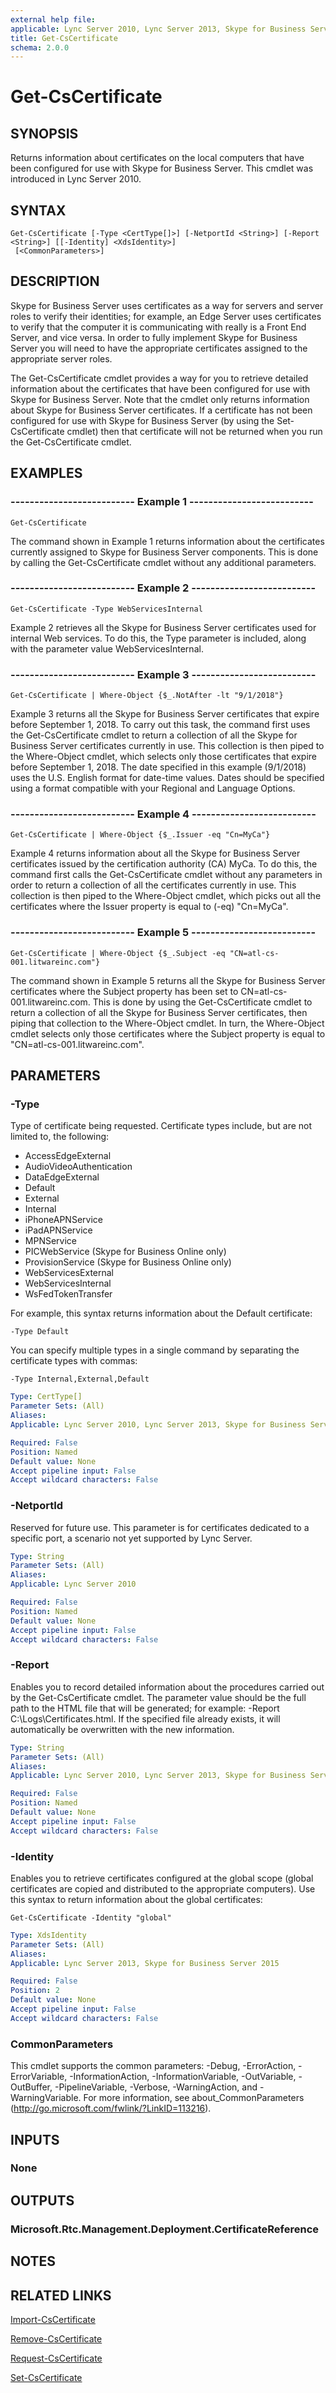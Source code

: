 ```yaml
---
external help file: 
applicable: Lync Server 2010, Lync Server 2013, Skype for Business Server 2015, Skype for Business Server 2019
title: Get-CsCertificate
schema: 2.0.0
---
```


# Get-CsCertificate

## SYNOPSIS
Returns information about certificates on the local computers that have been configured for use with Skype for Business Server.
This cmdlet was introduced in Lync Server 2010.


## SYNTAX

```
Get-CsCertificate [-Type <CertType[]>] [-NetportId <String>] [-Report <String>] [[-Identity] <XdsIdentity>]
 [<CommonParameters>]
```

## DESCRIPTION
Skype for Business Server uses certificates as a way for servers and server roles to verify their identities; for example, an Edge Server uses certificates to verify that the computer it is communicating with really is a Front End Server, and vice versa.
In order to fully implement Skype for Business Server you will need to have the appropriate certificates assigned to the appropriate server roles.

The Get-CsCertificate cmdlet provides a way for you to retrieve detailed information about the certificates that have been configured for use with Skype for Business Server.
Note that the cmdlet only returns information about Skype for Business Server certificates.
If a certificate has not been configured for use with Skype for Business Server (by using the Set-CsCertificate cmdlet) then that certificate will not be returned when you run the Get-CsCertificate cmdlet.


## EXAMPLES

### -------------------------- Example 1 --------------------------
```
Get-CsCertificate
```

The command shown in Example 1 returns information about the certificates currently assigned to Skype for Business Server components.
This is done by calling the Get-CsCertificate cmdlet without any additional parameters.

### -------------------------- Example 2 --------------------------
```
Get-CsCertificate -Type WebServicesInternal
```

Example 2 retrieves all the Skype for Business Server certificates used for internal Web services.
To do this, the Type parameter is included, along with the parameter value WebServicesInternal.

### -------------------------- Example 3 --------------------------
```
Get-CsCertificate | Where-Object {$_.NotAfter -lt "9/1/2018"}
```

Example 3 returns all the Skype for Business Server certificates that expire before September 1, 2018.
To carry out this task, the command first uses the Get-CsCertificate cmdlet to return a collection of all the Skype for Business Server certificates currently in use.
This collection is then piped to the Where-Object cmdlet, which selects only those certificates that expire before September 1, 2018.
The date specified in this example (9/1/2018) uses the U.S.
English format for date-time values.
Dates should be specified using a format compatible with your Regional and Language Options.

### -------------------------- Example 4 --------------------------
```
Get-CsCertificate | Where-Object {$_.Issuer -eq "Cn=MyCa"}
```

Example 4 returns information about all the Skype for Business Server certificates issued by the certification authority (CA) MyCa.
To do this, the command first calls the Get-CsCertificate cmdlet without any parameters in order to return a collection of all the certificates currently in use.
This collection is then piped to the Where-Object cmdlet, which picks out all the certificates where the Issuer property is equal to (-eq) "Cn=MyCa".

### -------------------------- Example 5 --------------------------
```
Get-CsCertificate | Where-Object {$_.Subject -eq "CN=atl-cs-001.litwareinc.com"}
```

The command shown in Example 5 returns all the Skype for Business Server certificates where the Subject property has been set to CN=atl-cs-001.litwareinc.com.
This is done by using the Get-CsCertificate cmdlet to return a collection of all the Skype for Business Server certificates, then piping that collection to the Where-Object cmdlet.
In turn, the Where-Object cmdlet selects only those certificates where the Subject property is equal to "CN=atl-cs-001.litwareinc.com".


## PARAMETERS

### -Type
Type of certificate being requested.
Certificate types include, but are not limited to, the following:

- AccessEdgeExternal
- AudioVideoAuthentication
- DataEdgeExternal
- Default
- External
- Internal
- iPhoneAPNService
- iPadAPNService
- MPNService
- PICWebService (Skype for Business Online only)
- ProvisionService (Skype for Business Online only)
- WebServicesExternal
- WebServicesInternal
- WsFedTokenTransfer

For example, this syntax returns information about the Default certificate: 

`-Type Default`

You can specify multiple types in a single command by separating the certificate types with commas:

`-Type Internal,External,Default`

```yaml
Type: CertType[]
Parameter Sets: (All)
Aliases: 
Applicable: Lync Server 2010, Lync Server 2013, Skype for Business Server 2015

Required: False
Position: Named
Default value: None
Accept pipeline input: False
Accept wildcard characters: False
```

### -NetportId
Reserved for future use.
This parameter is for certificates dedicated to a specific port, a scenario not yet supported by Lync Server.

```yaml
Type: String
Parameter Sets: (All)
Aliases: 
Applicable: Lync Server 2010

Required: False
Position: Named
Default value: None
Accept pipeline input: False
Accept wildcard characters: False
```

### -Report
Enables you to record detailed information about the procedures carried out by the Get-CsCertificate cmdlet.
The parameter value should be the full path to the HTML file that will be generated; for example: -Report C:\Logs\Certificates.html.
If the specified file already exists, it will automatically be overwritten with the new information.

```yaml
Type: String
Parameter Sets: (All)
Aliases: 
Applicable: Lync Server 2010, Lync Server 2013, Skype for Business Server 2015

Required: False
Position: Named
Default value: None
Accept pipeline input: False
Accept wildcard characters: False
```

### -Identity
Enables you to retrieve certificates configured at the global scope (global certificates are copied and distributed to the appropriate computers).
Use this syntax to return information about the global certificates:

`Get-CsCertificate -Identity "global"`

```yaml
Type: XdsIdentity
Parameter Sets: (All)
Aliases: 
Applicable: Lync Server 2013, Skype for Business Server 2015

Required: False
Position: 2
Default value: None
Accept pipeline input: False
Accept wildcard characters: False
```

### CommonParameters
This cmdlet supports the common parameters: -Debug, -ErrorAction, -ErrorVariable, -InformationAction, -InformationVariable, -OutVariable, -OutBuffer, -PipelineVariable, -Verbose, -WarningAction, and -WarningVariable. For more information, see about_CommonParameters (http://go.microsoft.com/fwlink/?LinkID=113216).


## INPUTS

### None


## OUTPUTS

### Microsoft.Rtc.Management.Deployment.CertificateReference


## NOTES


## RELATED LINKS

[Import-CsCertificate](Import-CsCertificate.md)

[Remove-CsCertificate](Remove-CsCertificate.md)

[Request-CsCertificate](Request-CsCertificate.md)

[Set-CsCertificate](Set-CsCertificate.md)
